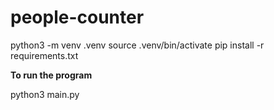 # people-counter

python3 -m venv .venv
source .venv/bin/activate
pip install -r requirements.txt

**To run the program**

python3 main.py
